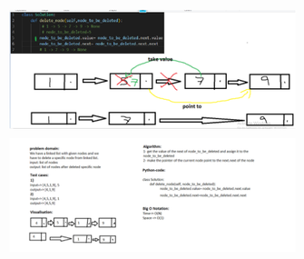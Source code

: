 ![solution](../../assets/linked-list/white_board.png)

![white_board](../../assets/linked-list/white_board_problem.png)